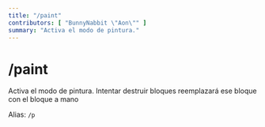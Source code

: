 ```yaml
---
title: "/paint"
contributors: [ "BunnyNabbit \"Aon\"" ]
summary: "Activa el modo de pintura."
---
```


# /paint

Activa el modo de pintura. Intentar destruir bloques reemplazará ese bloque con el bloque a mano

Alias: `/p`
